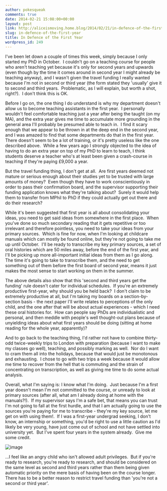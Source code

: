 ```yaml
---
author: pokesqueak
comments: true
date: 2014-02-21 15:08:00+00:00
layout: post
link: http://aliceismoving.home.blog/2014/02/21/in-defence-of-the-first-year/
slug: in-defence-of-the-first-year
title: In Defence of the First Year
wordpress_id: 249
---
```


I've been let down a couple of times this week, simply because I only started my PhD in October.  I couldn't go on a teaching course for people who aren't teaching yet because it's only for second years and upwards (even though by the time it comes around in second year I might already be teaching anyway), and I wasn't given the travel funding I really wanted because I'm not in second or third year (the form stated they 'usually' give it to second and third years.  Problematic, as I will explain, but worth a shot, right?).  I don't think this is OK.




Before I go on, the one thing I do understand is why my department doesn't allow us to become teaching assistants in the first year.  I personally wouldn't feel comfortable teaching just a year after being the taught (on my MA), and the extra year gives me time to accumulate more grounding in the general area I'll probably be presumed able to teach in.  I find it scary enough that we appear to be thrown in at the deep end in the second year, and I was amazed to find that some departments do that in the first year.  There doesn't seem to be a lot of training, or it's pretty useless like the one described above.  While a few years ago I strongly objected to the idea of having to do an extra year on top of my PhD to learn to teach, I think students deserve a teacher who's at least been given a crash-course in teaching if they're paying £9,000 a year.




But the travel funding thing, I don't get at all.  Are first years deemed not mature or serious enough about their studies yet to be trusted with large amounts of money?  Even though they have to work conscientiously in order to pass their confirmation board, and the supervisor supporting their funding application knows what they're talking about?  Surely it would help them to transfer from MPhil to PhD if they could actually get out there and do their research? 




While it's been suggested that first year is all about consolidating your ideas, you need to get said ideas from somewhere in the first place.  When you've done so much secondary reading that it gets repetitive or too irrelevant and therefore pointless, you need to take your ideas from your primary sources.  Which is fine for now, when I'm looking at childcare manuals which can mostly be found online, but they're not going to take me up until October.  I'll be ready to transcribe my key primary sources, a set of oral histories which are 50 miles away, before the end of the first year, and I'll be picking up more all-important initial ideas from them as I go along.  The time it's going to take to transcribe them, and the need to get something out of them before the first board of second year, means it just makes the most sense to start working on them in the summer.




The above details also show that this 'second and third years get the funding' rule doesn't cater for individual schedules.  If you're an extremely productive first-year, why should you be held back?  I don't claim to be extremely productive at all, but I'm taking my boards on a section-by-section basis - the next paper I'll write relates to perceptions of the only child, and the one after that will be about actual experiences - which I need these oral histories for.  How can people say PhDs are individualistic and personal, and then meddle with people's well thought-out plans because of unyielding ideas about what first years should be doing (sitting at home reading for the whole year, apparently)?




And to go back to the teaching thing, I'd rather not have to combine thirty-odd twice-weekly trips to London with preparation (because I want to make my classes go well), teaching, and possibly marking as well.  Nor do I want to cram them all into the holidays, because that would just be monotonous and exhausting.  I chose to go with two trips a week because it would allow me time to recover from the hell that is commuting and the strain of concentrating on transcription, as well as giving me time to do some actual analysis.




Overall, what I'm saying is: I know what I'm doing.  Just because I'm a first year doesn't mean I'm not committed to the course, or unready to look at primary sources (after all, what am I already doing at home with the manuals?!).  If my supervisor says I'm a safe bet, that means you can trust I'm not going to fall at the first hurdle, and that I am actually going to use the sources you're paying for me to transcribe - they're my key source, let me get on with using them!.  If I was a first-year undergrad seeking, I don't know, an internship or something, you'd be right to use a little caution as I'd likely be very young, have just come out of school and not have settled into university yet.  But I've spent four years in the system already.  Give me some credit.




![image](https://66.media.tumblr.com/dfff43808b16180efdedafa3c979e17f/tumblr_inline_n1cpwhtxhS1s70b7a.jpg)




…I feel like an angry child who isn't allowed adult privileges.  But if you're ready to research, you're ready to research, and should be considered on the same level as second and third years rather than them being given automatic priority on the mere basis of having been on the course longer.  There has to be a better reason to restrict travel funding than 'you're not a second or third year'.

